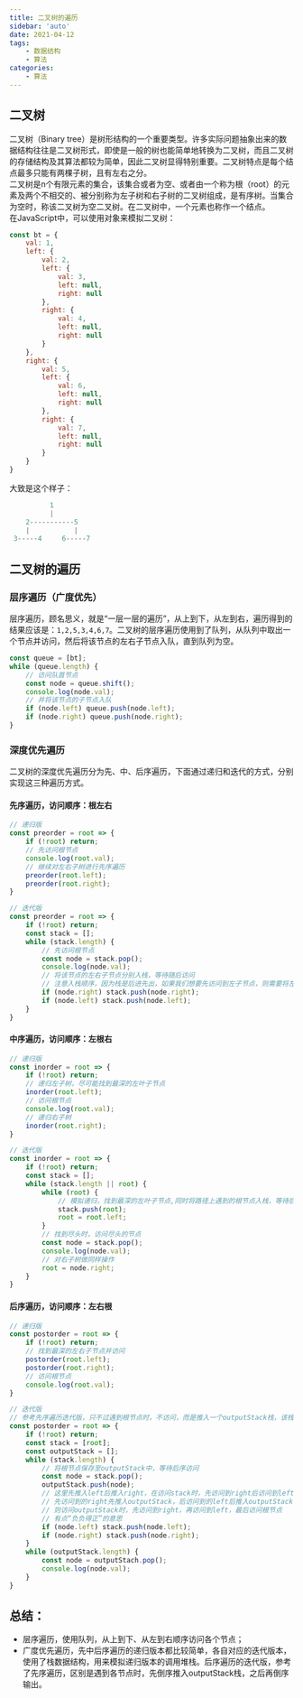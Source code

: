 ```yaml
---
title: 二叉树的遍历
sidebar: 'auto'
date: 2021-04-12
tags:
    - 数据结构
    - 算法
categories:
    - 算法
---
```


## 二叉树
二叉树（Binary tree）是树形结构的一个重要类型。许多实际问题抽象出来的数据结构往往是二叉树形式，即使是一般的树也能简单地转换为二叉树，而且二叉树的存储结构及其算法都较为简单，因此二叉树显得特别重要。二叉树特点是每个结点最多只能有两棵子树，且有左右之分。  
二叉树是n个有限元素的集合，该集合或者为空、或者由一个称为根（root）的元素及两个不相交的、被分别称为左子树和右子树的二叉树组成，是有序树。当集合为空时，称该二叉树为空二叉树。在二叉树中，一个元素也称作一个结点。  
在JavaScript中，可以使用对象来模拟二叉树：  
```javascript
const bt = {
    val: 1,
    left: {
        val: 2,
        left: {
            val: 3,
            left: null,
            right: null
        },
        right: {
            val: 4,
            left: null,
            right: null
        }
    },
    right: {
        val: 5,
        left: {
            val: 6,
            left: null,
            right: null
        },
        right: {
            val: 7,
            left: null,
            right: null
        }
    }
}
```
大致是这个样子：  
```javascript
          1
          |
    2-----------5
    |           |
 3-----4     6-----7
```

## 二叉树的遍历
### 层序遍历（广度优先）
层序遍历，顾名思义，就是“一层一层的遍历”，从上到下，从左到右，遍历得到的结果应该是：`1,2,5,3,4,6,7`。二叉树的层序遍历使用到了队列，从队列中取出一个节点并访问，然后将该节点的左右子节点入队，直到队列为空。  
```javascript
const queue = [bt];
while (queue.length) {
    // 访问队首节点
    const node = queue.shift();
    console.log(node.val);
    // 并将该节点的子节点入队
    if (node.left) queue.push(node.left);
    if (node.right) queue.push(node.right);
}
```

### 深度优先遍历
二叉树的深度优先遍历分为先、中、后序遍历，下面通过递归和迭代的方式，分别实现这三种遍历方式。  
#### 先序遍历，访问顺序：根左右
```javascript
// 递归版
const preorder = root => {
    if (!root) return;
    // 先访问根节点
    console.log(root.val);
    // 继续对左右子树进行先序遍历
    preorder(root.left);
    preorder(root.right);
}
```
```javascript
// 迭代版
const preorder = root => {
    if (!root) return;
    const stack = [];
    while (stack.length) {
        // 先访问根节点
        const node = stack.pop();
        console.log(node.val);
        // 将该节点的左右子节点分别入栈，等待随后访问
        // 注意入栈顺序，因为栈是后进先出，如果我们想要先访问到左子节点，则需要将左子节点后入栈，即右子节点先入栈
        if (node.right) stack.push(node.right);
        if (node.left) stack.push(node.left);
    }
}
```

#### 中序遍历，访问顺序：左根右
```javascript
// 递归版
const inorder = root => {
    if (!root) return;
    // 递归左子树，尽可能找到最深的左叶子节点
    inorder(root.left);
    // 访问根节点
    console.log(root.val);
    // 递归右子树
    inorder(root.right);
}
```
```javascript
// 迭代版
const inorder = root => {
    if (!root) return;
    const stack = [];
    while (stack.length || root) {
        while (root) {
            // 模拟递归，找到最深的左叶子节点,同时将路径上遇到的根节点入栈，等待后序访问
            stack.push(root);
            root = root.left;
        }
        // 找到尽头时，访问尽头的节点
        const node = stack.pop();
        console.log(node.val);
        // 对右子树做同样操作
        root = node.right;
    }
}
```

#### 后序遍历，访问顺序：左右根
```javascript
// 递归版
const postorder = root => {
    if (!root) return;
    // 找到最深的左右子节点并访问
    postorder(root.left);
    postorder(root.right);
    // 访问根节点
    console.log(root.val);
}
```
```javascript
// 迭代版
// 参考先序遍历迭代版，只不过遇到根节点时，不访问，而是推入一个outputStack栈，该栈存放的节点顺序与输出顺序刚好相反
const postorder = root => {
    if (!root) return;
    const stack = [root];
    const outputStack = [];
    while (stack.length) {
        // 将根节点保存至outputStack中，等待后序访问
        const node = stack.pop();
        outputStack.push(node);
        // 这里先推入left后推入right，在访问stack时，先访问到right后访问到left
        // 先访问到的right先推入outputStack，后访问到的left后推入outputStack
        // 则访问outputStack时，先访问到right，再访问到left，最后访问根节点
        // 有点“负负得正”的意思
        if (node.left) stack.push(node.left);
        if (node.right) stack.push(node.right);
    }
    while (outputStack.length) {
        const node = outputStach.pop();
        console.log(node.val);
    }
}
```

## 总结：
- 层序遍历，使用队列，从上到下、从左到右顺序访问各个节点；    
- 广度优先遍历，先中后序遍历的递归版本都比较简单，各自对应的迭代版本，使用了栈数据结构，用来模拟递归版本的调用堆栈。后序遍历的迭代版，参考了先序遍历，区别是遇到各节点时，先倒序推入outputStack栈，之后再倒序输出。